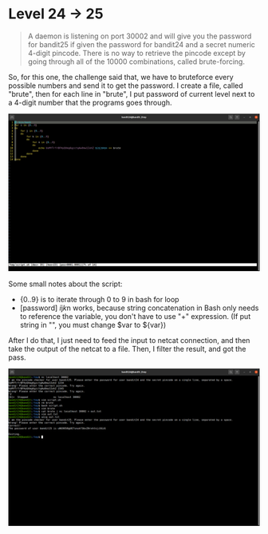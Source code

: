 # Level 24 -> 25
> A daemon is listening on port 30002 and will give you the password for bandit25 if given the password for bandit24 and a secret numeric 4-digit pincode. There is no way to retrieve the pincode except by going through all of the 10000 combinations, called brute-forcing.

So, for this one, the challenge said that, we have to bruteforce every possible numbers and send it to get the password. I create a file, called "brute", then for each
line in "brute", I put password of current level next to a 4-digit number that the programs goes through.

![Sol](https://github.com/HenryNg101/ctf-write-ups/blob/main/Over_the_wire/Bandit/Level%2024%20-%3E%2025/Images/0.png)

Some small notes about the script:
* {0..9} is to iterate through 0 to 9 in bash for loop
* [password] $i$j$k$n works, because string concatenation in Bash only needs to reference the variable, you don't have to use "+" expression. (If put string in "",
you must change $var to ${var})

After I do that, I just need to feed the input to netcat connection, and then take the output of the netcat to a file. Then, I filter the result, and got the pass.

![Sol](https://github.com/HenryNg101/ctf-write-ups/blob/main/Over_the_wire/Bandit/Level%2024%20-%3E%2025/Images/1.png)
